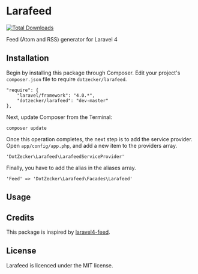 Larafeed
========
[![Total Downloads](https://poser.pugx.org/dotzecker/larafeed/downloads.png)](https://packagist.org/packages/dotzecker/larafeed)

Feed (Atom and RSS) generator for Laravel 4


## Installation

Begin by installing this package through Composer. Edit your project's `composer.json` file to require `dotzecker/larafeed`.

    "require": {
        "laravel/framework": "4.0.*",
        "dotzecker/larafeed": "dev-master"
    },

Next, update Composer from the Terminal:

    composer update

Once this operation completes, the next step is to add the service provider. Open `app/config/app.php`, and add a new item to the providers array.

    'DotZecker\Larafeed\LarafeedServiceProvider'

Finally, you have to add the alias in the aliases array.

    'Feed' => 'DotZecker\Larafeed\Facades\Larafeed'

## Usage


## Credits

This package is inspired by [laravel4-feed](http://roumen.it/projects/laravel4-feed).


## License

Larafeed is licenced under the MIT license.
